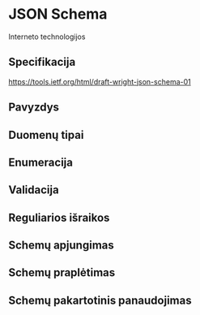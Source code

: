 # JSON Schema

Interneto technologijos

## Specifikacija

https://tools.ietf.org/html/draft-wright-json-schema-01

## Pavyzdys

## Duomenų tipai

## Enumeracija

## Validacija

## Reguliarios išraikos

## Schemų apjungimas

## Schemų praplėtimas

## Schemų pakartotinis panaudojimas
